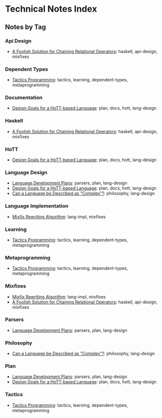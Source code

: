 # Technical Notes Index

## Notes by Tag

### Api Design

  * [A Foolish Solution for Chaining Relational Operators](./notes/2022-01-16-01-foolish-relationship-chains.md): haskell, api-design, mixfixes

### Dependent Types

  * [Tactics Programming](./notes/2022-01-16-tactics-are-metaprogramming.md): tactics, learning, dependent-types, metaprogramming

### Documentation

  * [Design Goals for a HoTT-based Language](./notes/2020-01-15-01-hottlang.md): plan, docs, hott, lang-design

### Haskell

  * [A Foolish Solution for Chaining Relational Operators](./notes/2022-01-16-01-foolish-relationship-chains.md): haskell, api-design, mixfixes

### HoTT

  * [Design Goals for a HoTT-based Language](./notes/2020-01-15-01-hottlang.md): plan, docs, hott, lang-design

### Language Design

  * [Language Development Plans](./notes/2022-01-15-00-plans.md): parsers, plan, lang-design
  * [Design Goals for a HoTT-based Language](./notes/2020-01-15-01-hottlang.md): plan, docs, hott, lang-design
  * [Can a Language be Described as "Complex"?](./notes/2022-01-16-00-hs-complexity.md): philosophy, lang-design

### Language Implementation

  * [Mixfix Rewriting Algorithm](./notes/2020-01-15-02-mixfix.md): lang-impl, mixfixes

### Learning

  * [Tactics Programming](./notes/2022-01-16-tactics-are-metaprogramming.md): tactics, learning, dependent-types, metaprogramming

### Metaprogramming

  * [Tactics Programming](./notes/2022-01-16-tactics-are-metaprogramming.md): tactics, learning, dependent-types, metaprogramming

### Mixfixes

  * [Mixfix Rewriting Algorithm](./notes/2020-01-15-02-mixfix.md): lang-impl, mixfixes
  * [A Foolish Solution for Chaining Relational Operators](./notes/2022-01-16-01-foolish-relationship-chains.md): haskell, api-design, mixfixes

### Parsers

  * [Language Development Plans](./notes/2022-01-15-00-plans.md): parsers, plan, lang-design

### Philosophy

  * [Can a Language be Described as "Complex"?](./notes/2022-01-16-00-hs-complexity.md): philosophy, lang-design

### Plan

  * [Language Development Plans](./notes/2022-01-15-00-plans.md): parsers, plan, lang-design
  * [Design Goals for a HoTT-based Language](./notes/2020-01-15-01-hottlang.md): plan, docs, hott, lang-design

### Tactics

  * [Tactics Programming](./notes/2022-01-16-tactics-are-metaprogramming.md): tactics, learning, dependent-types, metaprogramming


